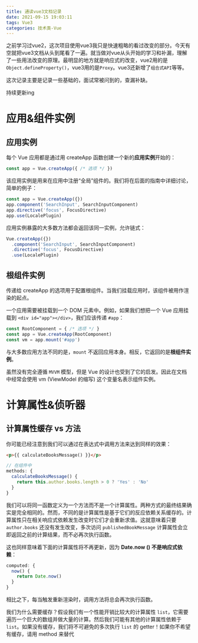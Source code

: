 ```yaml
---
title: 通读vue3文档记录
date: 2021-09-15 19:03:11
tags: Vue3
categories: 技术类-Vue
---
```

之前学习过vue2，这次项目使用vue3我只是快速粗略的看过改变的部分。今天有空就把vue3文档从头到尾看了一遍。就当做对vue从头开始的学习和补漏，理解了一些用法改变的原理。最明显的地方就是响应式的改变，vue2用的是`Object.defineProperty()`，vue3用的是`Proxy`。vue3还新增了`组合式API`等等。

这次记录主要是记录一些基础的，面试常被问到的，查漏补缺。

持续更新ing

# 应用&组件实例
## 应用实例
每个 Vue 应用都是通过用 createApp 函数创建一个新的**应用实例**开始的：

```js
const app = Vue.createApp({ /* 选项 */ })
```

该应用实例是用来在应用中注册“全局”组件的。我们将在后面的指南中详细讨论，简单的例子：
```js
const app = Vue.createApp({})
app.component('SearchInput', SearchInputComponent)
app.directive('focus', FocusDirective)
app.use(LocalePlugin)
```
应用实例暴露的大多数方法都会返回该同一实例，允许链式：
```js
Vue.createApp({})
  .component('SearchInput', SearchInputComponent)
  .directive('focus', FocusDirective)
  .use(LocalePlugin)
```

## 根组件实例
传递给 createApp 的选项用于配置根组件。当我们挂载应用时，该组件被用作渲染的起点。

一个应用需要被挂载到一个 DOM 元素中。例如，如果我们想把一个 Vue 应用挂载到 `<div id="app"></div>`，我们应该传递 `#app`：
```js
const RootComponent = { /* 选项 */ }
const app = Vue.createApp(RootComponent)
const vm = app.mount('#app')
```
与大多数应用方法不同的是，`mount` 不返回应用本身。相反，它返回的是**根组件实例**。

虽然没有完全遵循 `MVVM` 模型，但是 Vue 的设计也受到了它的启发。因此在文档中经常会使用 vm (ViewModel 的缩写) 这个变量名表示组件实例。

# 计算属性&侦听器
## 计算属性缓存 vs 方法
    
你可能已经注意到我们可以通过在表达式中调用方法来达到同样的效果：
```html
<p>{{ calculateBooksMessage() }}</p>
```
```js
// 在组件中
methods: {
  calculateBooksMessage() {
    return this.author.books.length > 0 ? 'Yes' : 'No'
  }
}
```
我们可以将同一函数定义为一个方法而不是一个计算属性。两种方式的最终结果确实是完全相同的。然而，不同的是计算属性是基于它们的反应依赖关系缓存的。计算属性只在相关响应式依赖发生改变时它们才会重新求值。这就意味着只要`author.books` 还没有发生改变，多次访问 `publishedBookMessage` 计算属性会立即返回之前的计算结果，而不必再次执行函数。 

这也同样意味着下面的计算属性将不再更新，因为 **Date.now () 不是响应式依赖**：
```js
computed: {
  now() {
    return Date.now()
  }
}
```
相比之下，每当触发重新渲染时，调用方法将总会再次执行函数。

我们为什么需要缓存？假设我们有一个性能开销比较大的计算属性 `list`，它需要遍历一个巨大的数组并做大量的计算。然后我们可能有其他的计算属性依赖于 `list`。如果没有缓存，我们将不可避免的多次执行 `list` 的 getter！如果你不希望有缓存，请用 method 来替代
